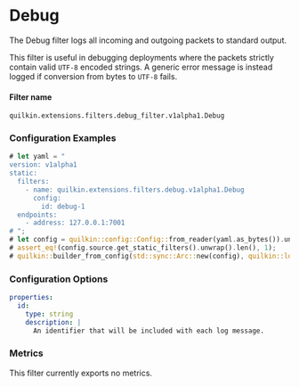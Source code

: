 # Debug

The Debug filter logs all incoming and outgoing packets to standard output.

This filter is useful in debugging deployments where the packets strictly contain valid `UTF-8` encoded strings. A generic error message is instead logged if conversion from bytes to `UTF-8` fails.

#### Filter name
```text
quilkin.extensions.filters.debug_filter.v1alpha1.Debug
```

### Configuration Examples
```rust
# let yaml = "
version: v1alpha1
static:
  filters:
    - name: quilkin.extensions.filters.debug.v1alpha1.Debug
      config:
        id: debug-1
  endpoints:
    - address: 127.0.0.1:7001
# ";
# let config = quilkin::config::Config::from_reader(yaml.as_bytes()).unwrap();
# assert_eq!(config.source.get_static_filters().unwrap().len(), 1);
# quilkin::builder_from_config(std::sync::Arc::new(config), quilkin::log::test_logger()).validate().unwrap();
```

### Configuration Options

```yaml
properties:
  id:
    type: string
    description: |
      An identifier that will be included with each log message.
```


### Metrics

This filter currently exports no metrics.
